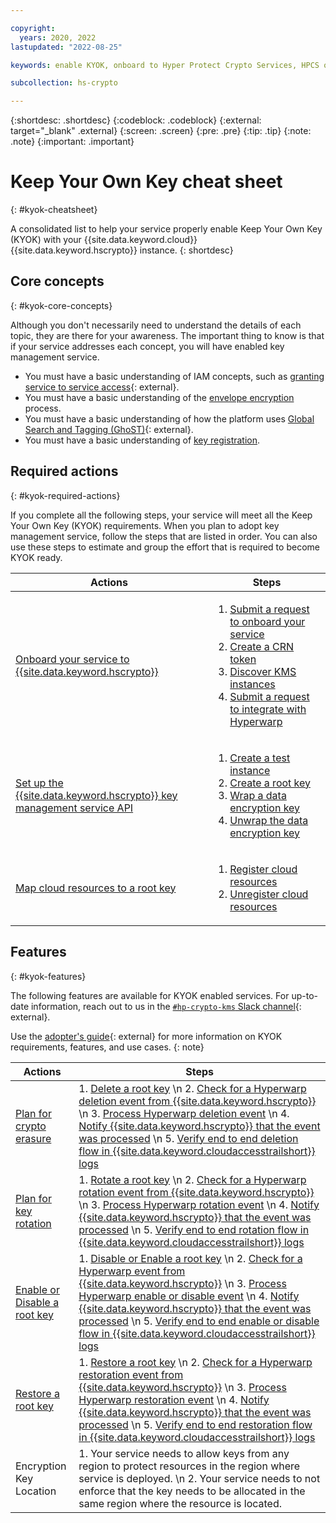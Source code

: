 ```yaml
---

copyright:
  years: 2020, 2022
lastupdated: "2022-08-25"

keywords: enable KYOK, onboard to Hyper Protect Crypto Services, HPCS onboarding, service onboarding, internal registration, key registration, KYOK, kms onboarding

subcollection: hs-crypto

---
```


{:shortdesc: .shortdesc}
{:codeblock: .codeblock}
{:external: target="_blank" .external}
{:screen: .screen}
{:pre: .pre}
{:tip: .tip}
{:note: .note}
{:important: .important}

# Keep Your Own Key cheat sheet
{: #kyok-cheatsheet}

A consolidated list to help your service properly enable Keep Your Own Key (KYOK) with your {{site.data.keyword.cloud}} {{site.data.keyword.hscrypto}} instance.
{: shortdesc}

## Core concepts
{: #kyok-core-concepts}

Although you don't necessarily need to understand the details of each topic, they are there for your awareness. The important thing to know is that if your service addresses each concept, you will have enabled key management service.

- You must have a basic understanding of IAM concepts, such as [granting service to service access](/docs/get-coding?topic=get-coding-servicetoservice){: external}.
- You must have a basic understanding of the [envelope encryption](/docs/hs-crypto?topic=hs-crypto-envelope-encryption) process.
- You must have a basic understanding of how the platform uses [Global Search and Tagging (GhoST)](/docs/get-coding?topic=get-coding-ghost_overview){: external}.
- You must have a basic understanding of [key registration](/docs/hs-crypto?topic=hs-crypto-register-protected-resources).

## Required actions
{: #kyok-required-actions}

If you complete all the following steps, your service will meet all the Keep Your Own Key (KYOK) requirements. When you plan to adopt key management service, follow the steps that are listed in order. You can also use these steps to estimate and group the effort that is required to become KYOK ready.

| Actions | Steps   |
| ---------- | ------- |
| [Onboard your service to {{site.data.keyword.hscrypto}}](/docs/hs-crypto?topic=hs-crypto-onboard-service) | <ol><li>[Submit a request to onboard your service](/docs/hs-crypto?topic=hs-crypto-onboard-service#submit-request)</li><li>[Create a CRN token](/docs/hs-crypto?topic=hs-crypto-onboard-service#submit-request)</li><li>[Discover KMS instances](/docs/hs-crypto?topic=hs-crypto-onboard-service#discover-kms-instances)</li><li>[Submit a request to integrate with Hyperwarp](/docs/hs-crypto?topic=hs-crypto-onboard-service#integrate-hyperwarp)</li></ol> |
| [Set up the {{site.data.keyword.hscrypto}} key management service API](/docs/hs-crypto?topic=hs-crypto-configure-api-test) | <ol><li>[Create a test instance](/docs/hs-crypto?topic=hs-crypto-configure-api-test#provision-instance-test)</li><li>[Create a root key](/docs/hs-crypto?topic=hs-crypto-configure-api-test#create-root-key-test)</li><li>[Wrap a data encryption key](/docs/hs-crypto?topic=hs-crypto-configure-api-test#wrap-key-test)</li><li>[Unwrap the data encryption key](/docs/hs-crypto?topic=hs-crypto-configure-api-test#unwrap-key-test)</li></ol> |
| [Map cloud resources to a root key](/docs/hs-crypto?topic=hs-crypto-register-protected-resources)  | <ol><li>[Register cloud resources](/docs/hs-crypto?topic=hs-crypto-register-protected-resources#create-registration)</li><li>[Unregister cloud resources](/docs/hs-crypto?topic=hs-crypto-register-protected-resources#delete-registration)</li></ol> |

## Features
{: #kyok-features}

The following features are available for KYOK enabled services. For up-to-date information, reach out to us in the [`#hp-crypto-kms` Slack channel](https://app.slack.com/client/T02J3DPUE/CFFC7M3B3){: external}.

Use the [adopter's guide](https://github.ibm.com/kms/BYOK_Adopter_services){: external} for more information on KYOK requirements, features, and use cases.
{: note}

| Actions | Steps |
| --- | --- |
| [Plan for crypto erasure](/docs/hs-crypto?topic=hs-crypto-key-erasure) | 1.  [Delete a root key](/docs/hs-crypto?topic=hs-crypto-delete-keys) \n 2.  [Check for a Hyperwarp deletion event from {{site.data.keyword.hscrypto}}](https://github.ibm.com/kms/BYOK_Adopter_services/blob/master/How_to_subscribe_to_hyperwarp.md#event-structure) \n 3.  [Process Hyperwarp deletion event](https://github.ibm.com/kms/Adopter_services/blob/master/src/github.ibm.com/skms/key-protect/event_processor.go) \n 4.  [Notify {{site.data.keyword.hscrypto}} that the event was processed](/apidocs/hs-crypto#eventacknowledge) \n 5.  [Verify end to end deletion flow in {{site.data.keyword.cloudaccesstrailshort}} logs](/docs/observability?topic=observability-pattern1#pattern1_step4) |
| [Plan for key rotation](/docs/hs-crypto?topic=hs-crypto-dek-rewrap) | 1.  [Rotate a root key](/docs/hs-crypto?topic=hs-crypto-rotate-keys) \n 2.  [Check for a Hyperwarp rotation event from {{site.data.keyword.hscrypto}}](https://github.ibm.com/kms/BYOK_Adopter_services/blob/master/How_to_subscribe_to_hyperwarp.md#event-structure) \n 3.  [Process Hyperwarp rotation event](https://github.ibm.com/kms/Adopter_services/blob/master/src/github.ibm.com/skms/key-protect/event_processor.go) \n 4.  [Notify {{site.data.keyword.hscrypto}} that the event was processed](/apidocs/hs-crypto#eventacknowledge) \n 5.  [Verify end to end rotation flow in {{site.data.keyword.cloudaccesstrailshort}} logs](/docs/observability?topic=observability-pattern1#pattern1_step4) |
| [Enable or Disable a root key](/docs/hs-crypto?topic=hs-crypto-disable-keys) | 1.  [Disable or Enable a root key](/apidocs/hs-crypto#actiononkey) \n 2.  [Check for a Hyperwarp event from {{site.data.keyword.hscrypto}}](https://github.ibm.com/kms/BYOK_Adopter_services/blob/master/How_to_subscribe_to_hyperwarp.md#event-structure) \n 3.  [Process Hyperwarp enable or disable event](https://github.ibm.com/kms/Adopter_services/blob/master/src/github.ibm.com/skms/key-protect/event_processor.go) \n 4.  [Notify {{site.data.keyword.hscrypto}} that the event was processed](/apidocs/hs-crypto#eventacknowledge) \n 5.  [Verify end to end enable or disable flow in {{site.data.keyword.cloudaccesstrailshort}} logs](/docs/observability?topic=observability-pattern1#pattern1_step4) |
| [Restore a root key](/docs/hs-crypto?topic=hs-crypto-restore-keys) | 1.  [Restore a root key](/apidocs/hs-crypto#actiononkey) \n 2.  [Check for a Hyperwarp restoration event from {{site.data.keyword.hscrypto}}](https://github.ibm.com/kms/BYOK_Adopter_services/blob/master/How_to_subscribe_to_hyperwarp.md#event-structure) \n 3.  [Process Hyperwarp restoration event](https://github.ibm.com/kms/Adopter_services/blob/master/src/github.ibm.com/skms/key-protect/event_processor.go) \n 4.  [Notify {{site.data.keyword.hscrypto}} that the event was processed](/apidocs/hs-crypto#eventacknowledge) \n 5.  [Verify end to end restoration flow in {{site.data.keyword.cloudaccesstrailshort}} logs](/docs/observability?topic=observability-pattern1#pattern1_step4) |
| Encryption Key Location | 1.  Your service needs to allow keys from any region to protect resources in the region where service is deployed. \n 2.  Your service needs to not enforce that the key needs to be allocated in the same region where the resource is located. |
